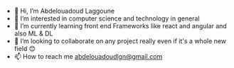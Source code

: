 - 👋 Hi, I’m Abdelouadoud Laggoune
- 👀 I’m interested in computer science and technology in general 
- 🌱 I’m currently learning front end Frameworks like react and angular and also ML & DL
- 💞️ I’m looking to collaborate on any project really even if it's a whole new field 😊
- 📫 How to reach me abdelouadoudlgn@gmail.com

<!---
abdelouadoudLgn/abdelouadoudLgn is a ✨ special ✨ repository because its `README.md` (this file) appears on your GitHub profile.
You can click the Preview link to take a look at your changes.
--->

